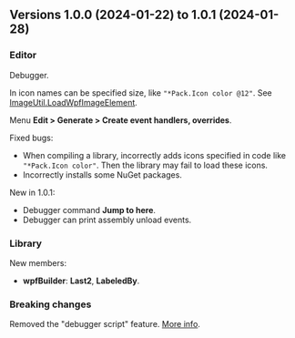 ## Versions 1.0.0 (2024-01-22) to 1.0.1 (2024-01-28)

### Editor
Debugger.

In icon names can be specified size, like `"*Pack.Icon color @12"`. See [ImageUtil.LoadWpfImageElement]().

Menu **Edit > Generate > Create event handlers, overrides**.

Fixed bugs:
- When compiling a library, incorrectly adds icons specified in code like `"*Pack.Icon color"`. Then the library may fail to load these icons.
- Incorrectly installs some NuGet packages.

New in 1.0.1:
- Debugger command **Jump to here**.
- Debugger can print assembly unload events.

### Library
New members:
- **wpfBuilder**: **Last2**, **LabeledBy**.

### Breaking changes
Removed the "debugger script" feature. [More info](xref:debugger).
